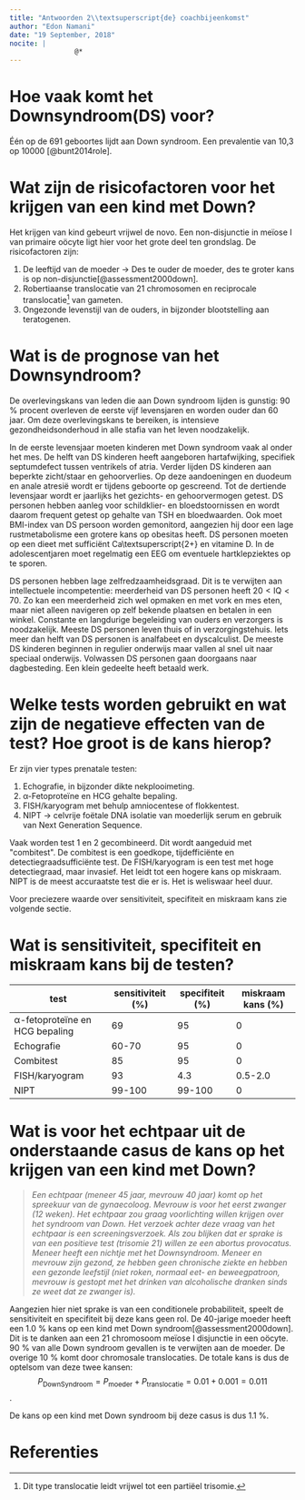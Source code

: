 ```yaml
---
title: "Antwoorden 2\\textsuperscript{de} coachbijeenkomst"
author: "Edon Namani"
date: "19 September, 2018"
nocite: |
                @*
---
```

# Hoe vaak komt het Downsyndroom(DS) voor?

Één op de 691 geboortes lijdt aan Down syndroom. Een prevalentie van 10,3 op 10000 [@bunt2014role].

# Wat zijn de risicofactoren voor het krijgen van een kind met Down?

Het krijgen van kind gebeurt vrijwel de novo. Een non-disjunctie in meïose I van primaire oöcyte ligt hier voor het grote deel ten grondslag. De risicofactoren zijn:

1. De leeftijd van de moeder → Des te ouder de moeder, des te groter kans is op non-disjunctie[@assessment2000down].
2. Robertiaanse translocatie van 21 chromosomen en reciprocale translocatie[^1] van gameten.
3. Ongezonde levenstijl van de ouders, in bijzonder blootstelling aan teratogenen.

# Wat is de prognose van het Downsyndroom?

De overlevingskans van leden die aan Down syndroom lijden is gunstig: 90 % procent overleven de eerste vijf levensjaren en worden ouder dan 60 jaar. Om deze overlevingskans te bereiken, is intensieve gezondheidsonderhoud in alle stafia van het leven noodzakelijk.

In de eerste levensjaar moeten kinderen met Down syndroom vaak al onder het mes. De helft van DS kinderen heeft aangeboren hartafwijking, specifiek septumdefect tussen ventrikels of atria. Verder lijden DS kinderen aan beperkte zicht/staar en gehoorverlies. Op deze aandoeningen en duodeum en anale atresië wordt er tijdens geboorte op gescreend. Tot de dertiende levensjaar wordt er jaarlijks het gezichts- en gehoorvermogen getest. DS personen hebben aanleg voor schildklier- en bloedstoornissen en wordt daarom frequent getest op gehalte van TSH en bloedwaarden. Ook moet BMI-index van DS persoon worden gemonitord, aangezien hij door een lage rustmetabolisme een grotere kans op obesitas heeft. DS personen moeten op een dieet met sufficiënt Ca\textsuperscript{2+} en vitamine D. In de adolescentjaren moet regelmatig een EEG om eventuele hartklepziektes op te sporen.

DS personen hebben lage zelfredzaamheidsgraad. Dit is te verwijten aan intellectuele incompetentie: meerderheid van DS personen heeft $20<\mathrm{IQ}<70$. Zo kan een meerderheid zich wel opmaken en met vork en mes eten, maar niet alleen navigeren op zelf bekende plaatsen en betalen in een winkel. Constante en langdurige begeleiding van ouders en verzorgers is noodzakelijk. Meeste DS personen leven thuis of in verzorgingstehuis. Iets meer dan helft van DS personen is analfabeet en dyscalculist. De meeste DS kinderen beginnen in regulier onderwijs maar vallen al snel uit naar speciaal onderwijs. Volwassen DS personen gaan doorgaans naar dagbesteding. Een klein gedeelte heeft betaald werk.

# Welke tests worden gebruikt en wat zijn de negatieve effecten van de test? Hoe groot is de kans hierop?

Er zijn vier types prenatale testen:

1. Echografie, in bijzonder dikte nekplooimeting.
2. α-Fetoproteïne en HCG gehalte bepaling.
3. FISH/karyogram met behulp amniocentese of flokkentest.
4. NIPT → celvrije foëtale DNA isolatie van moederlijk serum en gebruik van Next Generation Sequence.

Vaak worden test 1 en 2 gecombineerd. Dit wordt aangeduid met "combitest". De combitest is een goedkope, tijdefficiënte en detectiegraadsufficiënte test. De FISH/karyogram is een test met hoge detectiegraad, maar invasief. Het leidt tot een hogere kans op miskraam. NIPT is de meest accuraatste test die er is. Het is weliswaar heel duur.

Voor preciezere waarde over sensitiviteit, specifiteit en miskraam kans zie volgende sectie.

# Wat is sensitiviteit, specifiteit en miskraam kans bij de testen?

| test                           | sensitiviteit (%) | specifiteit (%) | miskraam kans (%) |
|--------------------------------|-------------------|-----------------|-------------------|
| α-fetoproteïne en HCG bepaling | 69                | 95              | 0                 |
| Echografie                     | 60-70             | 95              | 0                 |
| Combitest                      | 85                | 95              | 0                 |
| FISH/karyogram                 | 93                | 4.3             | 0.5-2.0           |
| NIPT                           | 99-100            | 99-100          | 0                 |

# Wat is voor het echtpaar uit de onderstaande casus de kans op het krijgen van een kind met Down?

> _Een echtpaar (meneer 45 jaar, mevrouw 40 jaar) komt op het spreekuur van de gynaecoloog. Mevrouw is voor het eerst zwanger (12 weken). Het echtpaar zou graag voorlichting willen krijgen over het syndroom van Down. Het verzoek achter deze vraag van het echtpaar is een screeningsverzoek. Als zou blijken dat er sprake is van een positieve test (trisomie 21) willen ze een abortus provocatus. Meneer heeft een nichtje met het Downsyndroom. Meneer en mevrouw zijn gezond, ze hebben geen chronische ziekte en hebben een gezonde leefstijl (niet roken, normaal eet- en beweegpatroon, mevrouw is gestopt met het drinken van alcoholische dranken sinds ze weet dat ze zwanger is)._

Aangezien hier niet sprake is van een conditionele probabiliteit, speelt de sensitiviteit en specifiteit bij deze kans geen rol. De 40-jarige moeder heeft een 1.0 % kans op een kind met Down syndroom[@assessment2000down]. Dit is te danken aan een 21 chromosoom meïose I disjunctie in een oöcyte. 90 % van alle Down syndroom gevallen is te verwijten aan de moeder. De overige 10 % komt door chromosale translocaties. De totale kans is dus de optelsom van deze twee kansen:
$$P_{\mathrm{Down Syndroom}}=P_{\mathrm{moeder}}+P_{\mathrm{translocatie}}=0.01+0.001=0.011$$.

De kans op een kind met Down syndroom bij deze casus is dus 1.1 %.

# Referenties



[^1]: Dit type translocatie leidt vrijwel tot een partiëel trisomie.
